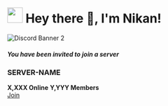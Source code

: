 <h1><img src="https://cdn.discordapp.com/emojis/900249317963624509.gif" width="35"/> Hey there 👋, I'm Nikan!</h1>

<img src="https://discordapp.com/api/guilds/757268973674037315/widget.png?style=banner2" alt="Discord Banner 2"/>


<div class="discord-invite">
    <h5 class="discord-invite-text">You have been invited to join a server</h5>
    <div class="discord-invite-body">
        <div class="discord-invite-image"></div>
        <div class="discord-invite-details">
            <h3 class="discord-invite-name">
<!--Uncomment if server is verified
                <div class="discord-invite-verified">
                    <svg class="discord-invite-verified-svg" aria-hidden="false" width="16" height="16" viewBox="0 0 16 15.2"><path fill="currentColor" fill-rule="evenodd" d="m16 7.6c0 .79-1.28 1.38-1.52 2.09s.44 2 0 2.59-1.84.35-2.46.8-.79 1.84-1.54 2.09-1.67-.8-2.47-.8-1.75 1-2.47.8-.92-1.64-1.54-2.09-2-.18-2.46-.8.23-1.84 0-2.59-1.54-1.3-1.54-2.09 1.28-1.38 1.52-2.09-.44-2 0-2.59 1.85-.35 2.48-.8.78-1.84 1.53-2.12 1.67.83 2.47.83 1.75-1 2.47-.8.91 1.64 1.53 2.09 2 .18 2.46.8-.23 1.84 0 2.59 1.54 1.3 1.54 2.09z"></path></svg>
                    <div class="discord-invite-verified-tick">
                        <svg class="discord-invite-verified-tick-svg" aria-hidden="false" width="16" height="16" viewBox="0 0 16 15.2"><path d="M7.4,11.17,4,8.62,5,7.26l2,1.53L10.64,4l1.36,1Z" fill="currentColor"></path></svg>
                    </div>
                </div>
-->
                SERVER-NAME
            </h3>
            <div class="discord-invite-counts">
                <i class="discord-invite-status-icon discord-invite-online-icon"></i>
                <strong class="discord-invite-count">X,XXX Online</strong>
                <i class="discord-invite-status-icon discord-invite-offline-icon"></i>
                <strong class="discord-invite-count">Y,YYY Members</strong>
            </div>
        </div>
        <a type="button" class="discord-invite-join-button" href="https://discord.gg/4HX9RneUjt">
            Join
        </a>
    </div>
</div>


